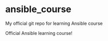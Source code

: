# ansible_course
My official git repo for learning Ansible course

Official Ansible learning course!
